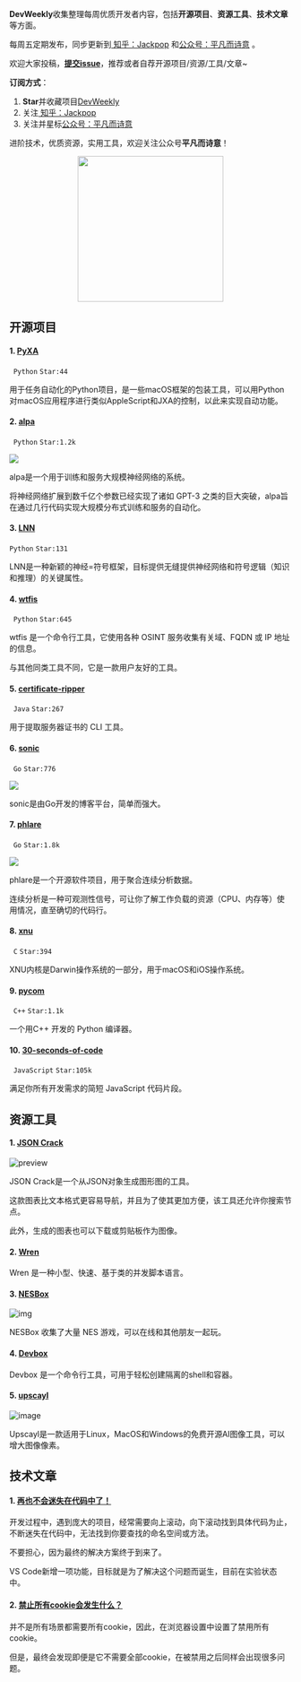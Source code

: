 **DevWeekly**收集整理每周优质开发者内容，包括**开源项目**、**资源工具**、**技术文章**等方面。

每周五定期发布，同步更新到<a href="https://www.zhihu.com/people/sharetechlee/activities">
知乎：Jackpop</a> 和<a href="https://mp.weixin.qq.com/s/hTZAGgkiMS0XPZ9OHQxFJg" rel="nofollow">公众号：平凡而诗意</a> 。

欢迎大家投稿，**[提交issue](https://github.com/Jackpopc/DevWeekly/issues)**，推荐或者自荐开源项目/资源/工具/文章~

**订阅方式**：

1. **Star**并收藏项目[DevWeekly](https://github.com/Jackpopc/DevWeekly)
2. 关注<a href="https://www.zhihu.com/people/sharetechlee/activities">
   知乎：Jackpop</a>
3. 关注并星标<a href="https://mp.weixin.qq.com/s/hTZAGgkiMS0XPZ9OHQxFJg" rel="nofollow">公众号：平凡而诗意</a>  

进阶技术，优质资源，实用工具，欢迎关注公众号**平凡而诗意**！

<p align="center">
    <img src="https://s1.ax1x.com/2022/07/10/jsCAdH.jpg" width="260" height="260"></img>
</p>

## 开源项目

#### 1. [PyXA](https://github.com/SKaplanOfficial/PyXA)

` Python` `Star:44`

用于任务自动化的Python项目，是一些macOS框架的包装工具，可以用Python对macOS应用程序进行类似AppleScript和JXA的控制，以此来实现自动功能。

#### 2. [alpa](https://github.com/alpa-projects/alpa)

` Python` `Star:1.2k`

![](https://picx.zhimg.com/80/v2-0529cbf82a3f8d3e64697a01e541cc9e_720w.png?source=d16d100b)

alpa是一个用于训练和服务大规模神经网络的系统。

将神经网络扩展到数千亿个参数已经实现了诸如 GPT-3 之类的巨大突破，alpa旨在通过几行代码实现大规模分布式训练和服务的自动化。

#### 3. [LNN](https://github.com/IBM/LNN)

`Python` `Star:131`

LNN是一种新颖的神经=符号框架，目标提供无缝提供神经网络和符号逻辑（知识和推理）的关键属性。

#### 4. [wtfis](https://github.com/pirxthepilot/wtfis)

` Python` `Star:645`

wtfis 是一个命令行工具，它使用各种 OSINT 服务收集有关域、FQDN 或 IP 地址的信息。

与其他同类工具不同，它是一款用户友好的工具。

#### 5. [certificate-ripper](https://github.com/Hakky54/certificate-ripper)

` Java` `Star:267`

用于提取服务器证书的 CLI 工具。

#### 6. [sonic](https://github.com/go-sonic/sonic)

` Go` `Star:776`

![](https://picx.zhimg.com/80/v2-2daac372b5348b800816680b8572230a_720w.png?source=d16d100b)

sonic是由Go开发的博客平台，简单而强大。

#### 7. [phlare](https://github.com/grafana/phlare)

` Go` `Star:1.8k`

![](https://pic1.zhimg.com/80/v2-cc76ea7eea2fd7567fc7a1b6943c086b_720w.gif?source=d16d100b)

phlare是一个开源软件项目，用于聚合连续分析数据。

连续分析是一种可观测性信号，可让你了解工作负载的资源（CPU、内存等）使用情况，直至确切的代码行。

#### 8. [xnu](https://github.com/apple-oss-distributions/xnu)

` C` `Star:394`

XNU内核是Darwin操作系统的一部分，用于macOS和iOS操作系统。

#### 9. [pycom](https://github.com/Omyyyy/pycom)

` C++` `Star:1.1k`

一个用C++ 开发的 Python 编译器。

#### 10. [30-seconds-of-code](https://github.com/30-seconds/30-seconds-of-code)

` JavaScript` `Star:105k`

满足你所有开发需求的简短 JavaScript 代码片段。

## 资源工具

#### 1. [JSON Crack](https://github.com/AykutSarac/jsoncrack.com)

![preview](https://picx.zhimg.com/80/v2-8408513f68f2c30aba135d5f8cfe8333_720w.png?source=d16d100b)

JSON Crack是一个从JSON对象生成图形图的工具。

这款图表比文本格式更容易导航，并且为了使其更加方便，该工具还允许你搜索节点。

此外，生成的图表也可以下载或剪贴板作为图像。

#### 2. [Wren](https://wren.io/)

Wren 是一种小型、快速、基于类的并发脚本语言。

#### 3. [NESBox](https://nesbox.xianqiao.wang/)

![img](https://picx.zhimg.com/80/v2-2d3659b7397764363800f24fd48f78f6_720w.png?source=d16d100b)

NESBox 收集了大量 NES 游戏，可以在线和其他朋友一起玩。

#### 4. [Devbox ](https://github.com/jetpack-io/devbox)

Devbox 是一个命令行工具，可用于轻松创建隔离的shell和容器。

#### 5. [upscayl](https://github.com/upscayl/upscayl)

![image](https://pic1.zhimg.com/80/v2-c1beaedebe8e709f903acdb373a80b8e_720w.png?source=d16d100b)

Upscayl是一款适用于Linux，MacOS和Windows的免费开源AI图像工具，可以增大图像像素。

## 技术文章

#### 1. [再也不会迷失在代码中了！](https://dev.to/dotnetsafer/visual-studio-codes-new-editor-sticky-scroll-feature-never-get-lost-in-the-code-again-1dob)

开发过程中，遇到庞大的项目，经常需要向上滚动，向下滚动找到具体代码为止，不断迷失在代码中，无法找到你要查找的命名空间或方法。

不要担心，因为最终的解决方案终于到来了。

VS Code新增一项功能，目标就是为了解决这个问题而诞生，目前在实验状态中。

#### 2. [禁止所有cookie会发生什么？](https://blog.tomayac.com/2022/08/30/things-not-available-when-someone-blocks-all-cookies/)

并不是所有场景都需要所有cookie，因此，在浏览器设置中设置了禁用所有cookie。

但是，最终会发现即便是它不需要全部cookie，在被禁用之后同样会出现很多问题。



 

